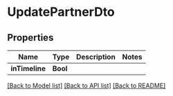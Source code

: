 # UpdatePartnerDto

## Properties
Name | Type | Description | Notes
------------ | ------------- | ------------- | -------------
**inTimeline** | **Bool** |  | 

[[Back to Model list]](../README.md#documentation-for-models) [[Back to API list]](../README.md#documentation-for-api-endpoints) [[Back to README]](../README.md)


